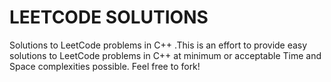 # LEETCODE SOLUTIONS
Solutions to LeetCode problems in C++
.This is an effort to provide easy solutions to LeetCode problems in C++ at minimum or acceptable Time and Space complexities possible. Feel free to fork!
